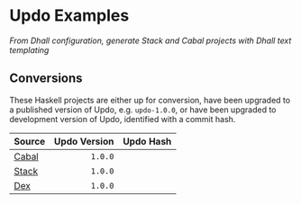 # Updo Examples

_From Dhall configuration, generate Stack and Cabal projects with Dhall text templating_

## Conversions

These Haskell projects are either up for conversion, have been upgraded to a
published version of Updo, e.g. `updo-1.0.0`, or have been upgraded to
development version of Updo, identified with a commit hash.

| Source | Updo Version | Updo Hash |
| :- | -:| :-: |
| [Cabal](https://github.com/up-do/cabal) | `1.0.0` | |
| [Stack](https://github.com/up-do/stack) | `1.0.0` | |
| [Dex](https://github.com/up-do/dex-lang) | `1.0.0` | |
